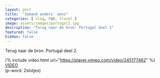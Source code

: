```yaml
---
layout: post
title:  "Iemand anders' wens"
categories: [ vlog, P&S, travel ]
image: assets/images/portugal2.jpg
description: "Terug naar de bron: Portugal deel 1"
featured: false
hidden: false
---
```


Terug naar de bron: Portugal deel 2.

{% include video.html url="https://player.vimeo.com/video/245177462" %}
[VIDEO](https://vimeo.com/245177462)
<br>
(p-word: 2slotjes) 